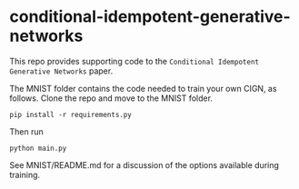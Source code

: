 # conditional-idempotent-generative-networks
This repo provides supporting code to the `Conditional Idempotent Generative Networks` paper.

The MNIST folder contains the code needed to train your own CIGN, as follows.
Clone the repo and move to the MNIST folder.
```
pip install -r requirements.py
```

Then run
```
python main.py
```

See MNIST/README.md for a discussion of the options available during training.
